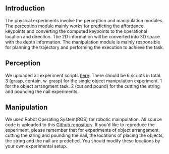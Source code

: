 ## Introduction
The physical experiments involve the perception and manipulation modules. The perception module mainly works for predicting the affordance keypoints and converting the computed keypoints to the operational location and direction. The 2D information will be converted into 3D space with the depth information. The manipulation module is mainly responsible for planning the trajectory and performing the execution to achieve the task. 

## Perception
We uploaded all experiment scripts [here](https://github.com/ivalab/AffKpNet/tree/master/exp). There should be 6 scripts in total. 3 (grasp, contain, w-grasp) for the single object manipulation experiment. 1 for the object arrangment task. 2 (cut and pound) for the cutting the string and pounding the nail experiments.

## Manipulation
We used Robot Operating System(ROS) for robotic mainpulation. All source code is uploaded to this [Github repository](https://github.com/ivaROS/ivaHandyExperiment).
If you'd like to reproduce the experiment, please remember that for experiments of object arrangement, cutting the string and pounding the nail, the locations of placing the objects, the string and the nail are predefied. You should modify these locations by your own experimental setup.
